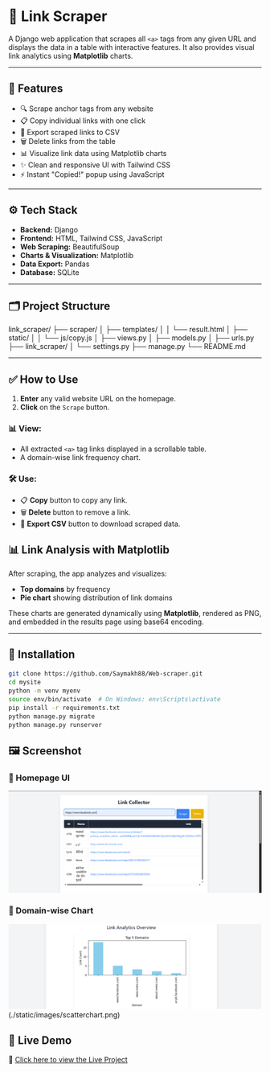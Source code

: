 # 🔗 Link Scraper

A Django web application that scrapes all `<a>` tags from any given URL and displays the data in a table with interactive features. It also provides visual link analytics using **Matplotlib** charts.

---

## 📌 Features

- 🔍 Scrape anchor tags from any website
- 📋 Copy individual links with one click
- 📄 Export scraped links to CSV
- 🗑️ Delete links from the table
- 📊 Visualize link data using Matplotlib charts
- ✨ Clean and responsive UI with Tailwind CSS
- ⚡ Instant "Copied!" popup using JavaScript

---

## ⚙️ Tech Stack

- **Backend:** Django
- **Frontend:** HTML, Tailwind CSS, JavaScript
- **Web Scraping:** BeautifulSoup
- **Charts & Visualization:** Matplotlib
- **Data Export:** Pandas
- **Database:** SQLite

---

## 🗂 Project Structure

link_scraper/
├── scraper/
│ ├── templates/
│ │ └── result.html
│ ├── static/
│ │ └── js/copy.js
│ ├── views.py
│ ├── models.py
│ ├── urls.py
├── link_scraper/
│ └── settings.py
├── manage.py
└── README.md

---

## ✅ How to Use

1. **Enter** any valid website URL on the homepage.
2. **Click** on the `Scrape` button.

### 📊 View:

- All extracted `<a>` tag links displayed in a scrollable table.
- A domain-wise link frequency chart.

### 🛠️ Use:

- 📋 **Copy** button to copy any link.
- 🗑️ **Delete** button to remove a link.
- 📁 **Export CSV** button to download scraped data.

## 📊 Link Analysis with Matplotlib

After scraping, the app analyzes and visualizes:

- **Top domains** by frequency
- **Pie chart** showing distribution of link domains

These charts are generated dynamically using **Matplotlib**, rendered as PNG, and embedded in the results page using base64 encoding.

---

## 🧪 Installation

```bash
git clone https://github.com/Saymakh88/Web-scraper.git
cd mysite
python -m venv myenv
source env/bin/activate  # On Windows: env\Scripts\activate
pip install -r requirements.txt
python manage.py migrate
python manage.py runserver
```

## 🖼️ Screenshot

### 📌 Homepage UI

![Homepage](./static/images/homepage.png)

### 📌 Domain-wise Chart

![Chart](./static/images/barchart.png)
(./static/images/scatterchart.png)

## 📡 Live Demo

🔗 [Click here to view the Live Project](https://sayma123.pythonanywhere.com/)
